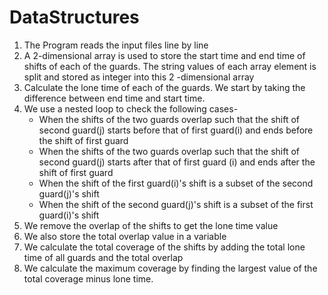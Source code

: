 # DataStructures
1. The Program reads the input files line by line
2. A 2-dimensional array is used to store the start time and end time of shifts of each of the guards. The string values of each array element is split and stored as integer into this 2 -dimensional array
3. Calculate the lone time of each of the guards. We start by taking the difference between end time and start time. 
4. We use a nested loop to check the following cases-
	- When the shifts of the two guards overlap such that the shift of second guard(j) starts before that of first guard(i) and ends before the shift of first guard 
	- When the shifts of the two guards overlap such that the shift of second guard(j) starts after that of first guard (i) and ends after the shift of first guard 
	- When the shift of the first guard(i)'s shift is a subset of the second guard(j)'s shift 
	- When the shift of the second guard(j)'s shift is a subset of the first guard(i)'s shift 
5. We remove the overlap of the shifts to get the lone time value
6. We also store the total overlap value in a variable
7. We calculate the total coverage of the shifts by adding the total lone time of all guards and the total overlap
8. We calculate the maximum coverage by finding the largest value of the total coverage minus lone time.
